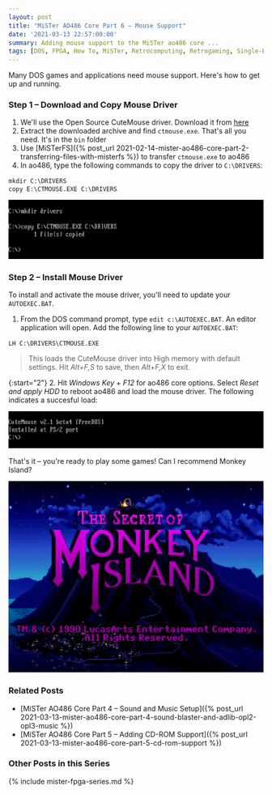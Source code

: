 ```yaml
---
layout: post
title: "MiSTer AO486 Core Part 6 – Mouse Support"
date: '2021-03-13 22:57:00:00'
summary: Adding mouse support to the MiSTer ao486 core ...
tags: [DOS, FPGA, How To, MiSTer, Retrocomputing, Retrogaming, Single-Board Computing]
---
```


Many DOS games and applications need mouse support. Here's how to get up and running.

### Step 1 – Download and Copy Mouse Driver

1. We'll use the Open Source CuteMouse driver. Download it from <a href="http://cutemouse.sourceforge.net/" target="_blank">here</a>
2. Extract the downloaded archive and find <code>ctmouse.exe</code>. That's all you need. It's in the <code>bin</code> folder
2. Use [MiSTerFS]({% post_url 2021-02-14-mister-ao486-core-part-2-transferring-files-with-misterfs %}) to transfer <code>ctmouse.exe</code> to ao486
3. In ao486, type the following commands to copy the driver to <code>C:\DRIVERS</code>:

```
mkdir C:\DRIVERS
copy E:\CTMOUSE.EXE C:\DRIVERS
```

![](/img/posts/mister-ao486-mouse-cutemouse-driver.png)


### Step 2 – Install Mouse Driver

To install and activate the mouse driver, you'll need to update your <code>AUTOEXEC.BAT</code>.

1. From the DOS command prompt, type <code>edit c:\AUTOEXEC.BAT</code>. An editor application will open. Add the following line to your <code>AUTOEXEC.BAT</code>:

````
LH C:\DRIVERS\CTMOUSE.EXE
````

<blockquote>This loads the CuteMouse driver into High memory with default settings. Hit <i>Alt+F,S</i> to save, then <i>Alt+F,X</i> to exit.</blockquote>

{:start="2"}
2. Hit *Windows Key* + *F12* for ao486 core options. Select *Reset and apply HDD* to reboot ao486 and load the mouse driver. The following indicates a succesful load:

![](/img/posts/mister-ao486-mouse-cutemouse-driver-autoexec-bat-load.png)

That's it – you're ready to play some games! Can I recommend Monkey Island?

![](/img/posts/mister-ao486-mouse-cutemouse-monkey-island-lucasarts.png)


### Related Posts

* [MiSTer AO486 Core Part 4 – Sound and Music Setup]({% post_url 2021-03-13-mister-ao486-core-part-4-sound-blaster-and-adlib-opl2-opl3-music %})
* [MiSTer AO486 Core Part 5 – Adding CD-ROM Support]({% post_url 2021-03-13-mister-ao486-core-part-5-cd-rom-support %})


### Other Posts in this Series

{% include mister-fpga-series.md %}

